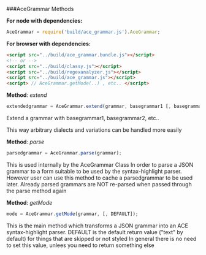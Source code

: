 

###AceGrammar Methods

__For node with dependencies:__

```javascript
AceGrammar = require('build/ace_grammar.js').AceGrammar;
```

__For browser with dependencies:__

```html
<script src="../build/ace_grammar.bundle.js"></script>
<!-- or -->
<script src="../build/classy.js"></script>
<script src="../build/regexanalyzer.js"></script>
<script src="../build/ace_grammar.js"></script>
<script> // AceGrammar.getMode(..) , etc.. </script>
```

    


__Method__: *extend*

```javascript
extendedgrammar = AceGrammar.extend(grammar, basegrammar1 [, basegrammar2, ..]);
```

Extend a grammar with basegrammar1, basegrammar2, etc..

This way arbitrary dialects and variations can be handled more easily
        


__Method__: *parse*

```javascript
parsedgrammar = AceGrammar.parse(grammar);
```

This is used internally by the AceGrammar Class
In order to parse a JSON grammar to a form suitable to be used by the syntax-highlight parser.
However user can use this method to cache a parsedgrammar to be used later.
Already parsed grammars are NOT re-parsed when passed through the parse method again
        


__Method__: *getMode*

```javascript
mode = AceGrammar.getMode(grammar, [, DEFAULT]);
```

This is the main method which transforms a JSON grammar into an ACE syntax-highlight parser.
DEFAULT is the default return value ("text" by default) for things that are skipped or not styled
In general there is no need to set this value, unlees you need to return something else
        